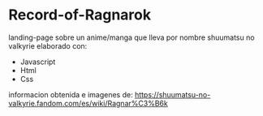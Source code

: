 # Record-of-Ragnarok

landing-page sobre un anime/manga que lleva por nombre shuumatsu no valkyrie
elaborado con:
- Javascript
- Html
- Css

informacion obtenida e imagenes de: https://shuumatsu-no-valkyrie.fandom.com/es/wiki/Ragnar%C3%B6k
